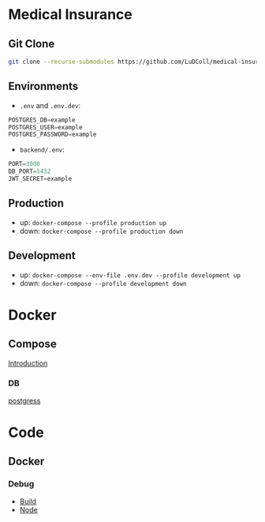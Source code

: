 # Medical Insurance
## Git Clone
```bash
git clone --recurse-submodules https://github.com/LuDColl/medical-insurance.git
```
## Environments
* `.env` and `.env.dev`:
```js
POSTGRES_DB=example
POSTGRES_USER=example
POSTGRES_PASSWORD=example
```
* `backend/.env`:
```js
PORT=3000
DB_PORT=5432
JWT_SECRET=example
```
###
## Production
* up: `docker-compose --profile production up`
* down: `docker-compose --profile production down`
## Development
* up: `docker-compose --env-file .env.dev --profile development up`
* down: `docker-compose --profile development down`
# Docker
## Compose
[Introduction](https://docs.docker.com/compose/intro/compose-application-model)
### DB
[postgress](https://hub.docker.com/_/postgres)
# Code
## Docker
### Debug
* [Build](https://code.visualstudio.com/docs/containers/reference)
* [Node](https://code.visualstudio.com/docs/containers/debug-node)